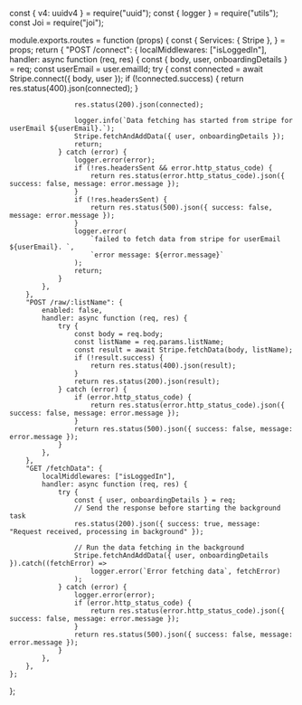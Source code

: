 const { v4: uuidv4 } = require("uuid");
const { logger } = require("utils");
const Joi = require("joi");

module.exports.routes = function (props) {
	const {
		Services: { Stripe },
	} = props;
	return {
		"POST /connect": {
			localMiddlewares: ["isLoggedIn"],
			handler: async function (req, res) {
				const { body, user, onboardingDetails } = req;
				const userEmail = user.emailId;
				try {
					const connected = await Stripe.connect({ body, user });
					if (!connected.success) {
						return res.status(400).json(connected);
					}

					res.status(200).json(connected);

					logger.info(`Data fetching has started from stripe for userEmail ${userEmail}.`);
					Stripe.fetchAndAddData({ user, onboardingDetails });
					return;
				} catch (error) {
					logger.error(error);
					if (!res.headersSent && error.http_status_code) {
						return res.status(error.http_status_code).json({ success: false, message: error.message });
					}
					if (!res.headersSent) {
						return res.status(500).json({ success: false, message: error.message });
					}
					logger.error(
						`failed to fetch data from stripe for userEmail ${userEmail}. `,
						`error message: ${error.message}`
					);
					return;
				}
			},
		},
		"POST /raw/:listName": {
			enabled: false,
			handler: async function (req, res) {
				try {
					const body = req.body;
					const listName = req.params.listName;
					const result = await Stripe.fetchData(body, listName);
					if (!result.success) {
						return res.status(400).json(result);
					}
					return res.status(200).json(result);
				} catch (error) {
					if (error.http_status_code) {
						return res.status(error.http_status_code).json({ success: false, message: error.message });
					}
					return res.status(500).json({ success: false, message: error.message });
				}
			},
		},
		"GET /fetchData": {
			localMiddlewares: ["isLoggedIn"],
			handler: async function (req, res) {
				try {
					const { user, onboardingDetails } = req;
					// Send the response before starting the background task
					res.status(200).json({ success: true, message: "Request received, processing in background" });

					// Run the data fetching in the background
					Stripe.fetchAndAddData({ user, onboardingDetails }).catch((fetchError) =>
						logger.error(`Error fetching data`, fetchError)
					);
				} catch (error) {
					logger.error(error);
					if (error.http_status_code) {
						return res.status(error.http_status_code).json({ success: false, message: error.message });
					}
					return res.status(500).json({ success: false, message: error.message });
				}
			},
		},
	};
};
